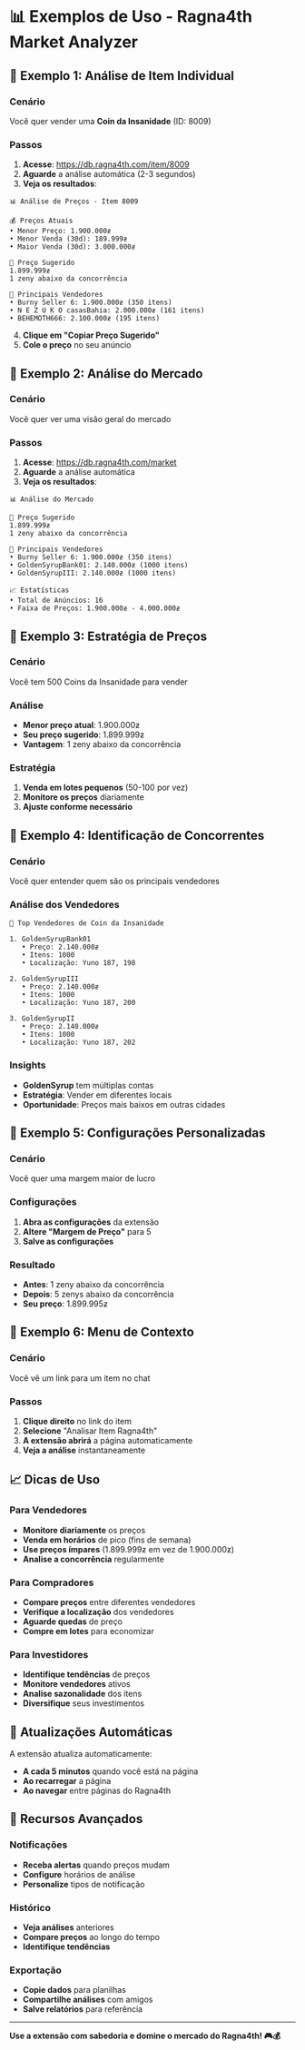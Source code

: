 # 📊 Exemplos de Uso - Ragna4th Market Analyzer

## 🎯 Exemplo 1: Análise de Item Individual

### Cenário
Você quer vender uma **Coin da Insanidade** (ID: 8009)

### Passos
1. **Acesse**: https://db.ragna4th.com/item/8009
2. **Aguarde** a análise automática (2-3 segundos)
3. **Veja os resultados**:

```
📊 Análise de Preços - Item 8009

💰 Preços Atuais
• Menor Preço: 1.900.000ƶ
• Menor Venda (30d): 189.999ƶ
• Maior Venda (30d): 3.000.000ƶ

🎯 Preço Sugerido
1.899.999ƶ
1 zeny abaixo da concorrência

🏪 Principais Vendedores
• Burny Seller 6: 1.900.000ƶ (350 itens)
• N E Z U K O casasBahia: 2.000.000ƶ (161 itens)
• BEHEMOTH666: 2.100.000ƶ (195 itens)
```

4. **Clique em "Copiar Preço Sugerido"**
5. **Cole o preço** no seu anúncio

## 🎯 Exemplo 2: Análise do Mercado

### Cenário
Você quer ver uma visão geral do mercado

### Passos
1. **Acesse**: https://db.ragna4th.com/market
2. **Aguarde** a análise automática
3. **Veja os resultados**:

```
📊 Análise do Mercado

🎯 Preço Sugerido
1.899.999ƶ
1 zeny abaixo da concorrência

🏪 Principais Vendedores
• Burny Seller 6: 1.900.000ƶ (350 itens)
• GoldenSyrupBank01: 2.140.000ƶ (1000 itens)
• GoldenSyrupIII: 2.140.000ƶ (1000 itens)

📈 Estatísticas
• Total de Anúncios: 16
• Faixa de Preços: 1.900.000ƶ - 4.000.000ƶ
```

## 🎯 Exemplo 3: Estratégia de Preços

### Cenário
Você tem 500 Coins da Insanidade para vender

### Análise
- **Menor preço atual**: 1.900.000ƶ
- **Seu preço sugerido**: 1.899.999ƶ
- **Vantagem**: 1 zeny abaixo da concorrência

### Estratégia
1. **Venda em lotes pequenos** (50-100 por vez)
2. **Monitore os preços** diariamente
3. **Ajuste conforme necessário**

## 🎯 Exemplo 4: Identificação de Concorrentes

### Cenário
Você quer entender quem são os principais vendedores

### Análise dos Vendedores
```
🏪 Top Vendedores de Coin da Insanidade

1. GoldenSyrupBank01
   • Preço: 2.140.000ƶ
   • Itens: 1000
   • Localização: Yuno 187, 198

2. GoldenSyrupIII  
   • Preço: 2.140.000ƶ
   • Itens: 1000
   • Localização: Yuno 187, 200

3. GoldenSyrupII
   • Preço: 2.140.000ƶ
   • Itens: 1000
   • Localização: Yuno 187, 202
```

### Insights
- **GoldenSyrup** tem múltiplas contas
- **Estratégia**: Vender em diferentes locais
- **Oportunidade**: Preços mais baixos em outras cidades

## 🎯 Exemplo 5: Configurações Personalizadas

### Cenário
Você quer uma margem maior de lucro

### Configurações
1. **Abra as configurações** da extensão
2. **Altere "Margem de Preço"** para 5
3. **Salve as configurações**

### Resultado
- **Antes**: 1 zeny abaixo da concorrência
- **Depois**: 5 zenys abaixo da concorrência
- **Seu preço**: 1.899.995ƶ

## 🎯 Exemplo 6: Menu de Contexto

### Cenário
Você vê um link para um item no chat

### Passos
1. **Clique direito** no link do item
2. **Selecione** "Analisar Item Ragna4th"
3. **A extensão abrirá** a página automaticamente
4. **Veja a análise** instantaneamente

## 📈 Dicas de Uso

### Para Vendedores
- **Monitore diariamente** os preços
- **Venda em horários** de pico (fins de semana)
- **Use preços ímpares** (1.899.999ƶ em vez de 1.900.000ƶ)
- **Analise a concorrência** regularmente

### Para Compradores
- **Compare preços** entre diferentes vendedores
- **Verifique a localização** dos vendedores
- **Aguarde quedas** de preço
- **Compre em lotes** para economizar

### Para Investidores
- **Identifique tendências** de preços
- **Monitore vendedores** ativos
- **Analise sazonalidade** dos itens
- **Diversifique** seus investimentos

## 🔄 Atualizações Automáticas

A extensão atualiza automaticamente:
- **A cada 5 minutos** quando você está na página
- **Ao recarregar** a página
- **Ao navegar** entre páginas do Ragna4th

## 📱 Recursos Avançados

### Notificações
- **Receba alertas** quando preços mudam
- **Configure** horários de análise
- **Personalize** tipos de notificação

### Histórico
- **Veja análises** anteriores
- **Compare preços** ao longo do tempo
- **Identifique tendências**

### Exportação
- **Copie dados** para planilhas
- **Compartilhe análises** com amigos
- **Salve relatórios** para referência

---

**Use a extensão com sabedoria e domine o mercado do Ragna4th! 🎮💰** 